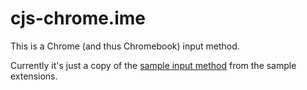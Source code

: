 cjs-chrome.ime
==============

This is a Chrome (and thus Chromebook) input method.

Currently it's just a copy of the [sample input method][sample] from
the sample extensions.

[sample]: https://developer.chrome.com/extensions/samples#search:input.ime
